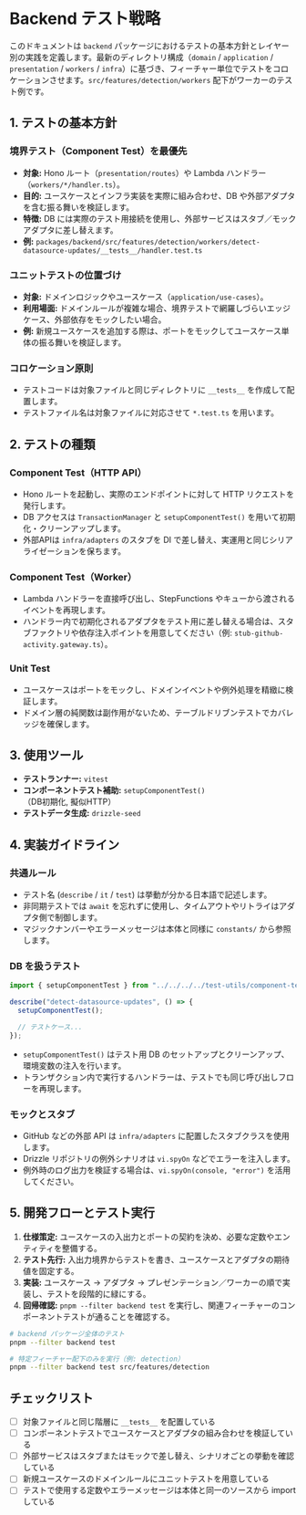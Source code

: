 # Backend テスト戦略

このドキュメントは `backend` パッケージにおけるテストの基本方針とレイヤー別の実践を定義します。最新のディレクトリ構成（`domain` / `application` / `presentation` / `workers` / `infra`）に基づき、フィーチャー単位でテストをコロケーションさせます。`src/features/detection/workers` 配下がワーカーのテスト例です。

## 1. テストの基本方針

### 境界テスト（Component Test）を最優先

- **対象:** Hono ルート（`presentation/routes`）や Lambda ハンドラー（`workers/*/handler.ts`）。
- **目的:** ユースケースとインフラ実装を実際に組み合わせ、DB や外部アダプタを含む振る舞いを検証します。
- **特徴:** DB には実際のテスト用接続を使用し、外部サービスはスタブ／モックアダプタに差し替えます。
- **例:** `packages/backend/src/features/detection/workers/detect-datasource-updates/__tests__/handler.test.ts`

### ユニットテストの位置づけ

- **対象:** ドメインロジックやユースケース（`application/use-cases`）。
- **利用場面:** ドメインルールが複雑な場合、境界テストで網羅しづらいエッジケース、外部依存をモックしたい場合。
- **例:** 新規ユースケースを追加する際は、ポートをモックしてユースケース単体の振る舞いを検証します。

### コロケーション原則

- テストコードは対象ファイルと同じディレクトリに `__tests__` を作成して配置します。
- テストファイル名は対象ファイルに対応させて `*.test.ts` を用います。

## 2. テストの種類

### Component Test（HTTP API）

- Hono ルートを起動し、実際のエンドポイントに対して HTTP リクエストを発行します。
- DB アクセスは `TransactionManager` と `setupComponentTest()` を用いて初期化・クリーンアップします。
- 外部APIは `infra/adapters` のスタブを DI で差し替え、実運用と同じシリアライゼーションを保ちます。

### Component Test（Worker）

- Lambda ハンドラーを直接呼び出し、StepFunctions やキューから渡されるイベントを再現します。
- ハンドラー内で初期化されるアダプタをテスト用に差し替える場合は、スタブファクトリや依存注入ポイントを用意してください（例: `stub-github-activity.gateway.ts`）。

### Unit Test

- ユースケースはポートをモックし、ドメインイベントや例外処理を精緻に検証します。
- ドメイン層の純関数は副作用がないため、テーブルドリブンテストでカバレッジを確保します。

## 3. 使用ツール

- **テストランナー:** `vitest`
- **コンポーネントテスト補助:** `setupComponentTest()`（DB初期化, 擬似HTTP）
- **テストデータ生成:** `drizzle-seed`

## 4. 実装ガイドライン

### 共通ルール

- テスト名 (`describe` / `it` / `test`) は挙動が分かる日本語で記述します。
- 非同期テストでは `await` を忘れずに使用し、タイムアウトやリトライはアダプタ側で制御します。
- マジックナンバーやエラーメッセージは本体と同様に `constants/` から参照します。

### DB を扱うテスト

```typescript
import { setupComponentTest } from "../../../../test-utils/component-test-setup";

describe("detect-datasource-updates", () => {
  setupComponentTest();

  // テストケース...
});
```

- `setupComponentTest()` はテスト用 DB のセットアップとクリーンアップ、環境変数の注入を行います。
- トランザクション内で実行するハンドラーは、テストでも同じ呼び出しフローを再現します。

### モックとスタブ

- GitHub などの外部 API は `infra/adapters` に配置したスタブクラスを使用します。
- Drizzle リポジトリの例外シナリオは `vi.spyOn` などでエラーを注入します。
- 例外時のログ出力を検証する場合は、`vi.spyOn(console, "error")` を活用してください。

## 5. 開発フローとテスト実行

1. **仕様策定:** ユースケースの入出力とポートの契約を決め、必要な定数やエンティティを整備する。
2. **テスト先行:** 入出力境界からテストを書き、ユースケースとアダプタの期待値を固定する。
3. **実装:** ユースケース → アダプタ → プレゼンテーション／ワーカーの順で実装し、テストを段階的に緑にする。
4. **回帰確認:** `pnpm --filter backend test` を実行し、関連フィーチャーのコンポーネントテストが通ることを確認する。

```bash
# backend パッケージ全体のテスト
pnpm --filter backend test

# 特定フィーチャー配下のみを実行（例: detection）
pnpm --filter backend test src/features/detection
```

## チェックリスト

- [ ] 対象ファイルと同じ階層に `__tests__` を配置している
- [ ] コンポーネントテストでユースケースとアダプタの組み合わせを検証している
- [ ] 外部サービスはスタブまたはモックで差し替え、シナリオごとの挙動を確認している
- [ ] 新規ユースケースのドメインルールにユニットテストを用意している
- [ ] テストで使用する定数やエラーメッセージは本体と同一のソースから import している
